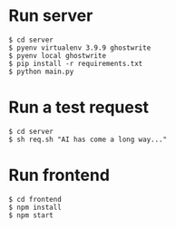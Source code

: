 # Run server

```
$ cd server
$ pyenv virtualenv 3.9.9 ghostwrite
$ pyenv local ghostwrite
$ pip install -r requirements.txt
$ python main.py
```

# Run a test request

```
$ cd server
$ sh req.sh "AI has come a long way..."
```

# Run frontend

```
$ cd frontend
$ npm install
$ npm start
```

